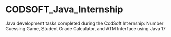 # CODSOFT_Java_Internship
Java development tasks completed during the CodSoft Internship: Number Guessing Game, Student Grade Calculator, and ATM Interface using Java 17
